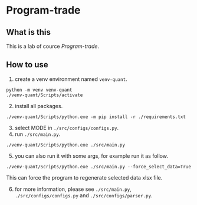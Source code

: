 # Program-trade

## What is this

This is a lab of cource *Program-trade*.

## How to use

1. create a venv environment named `venv-quant`.

```shell
python -m venv venv-quant
./venv-quant/Scripts/activate
```

2. install all packages.

```shell
./venv-quant/Scripts/python.exe -m pip install -r ./requirements.txt
```

3. select MODE in `./src/configs/configs.py`.
4. run `./src/main.py`.

```shell
./venv-quant/Scripts/python.exe ./src/main.py
```

5. you can also run it with some args, for example run it as follow.

```shell
./venv-quant/Scripts/python.exe ./src/main.py --force_select_data=True
```

This can force the program to regenerate selected data xlsx file.

6. for more information, please see `./src/main.py`, `./src/configs/configs.py` and `./src/configs/parser.py`.